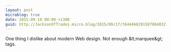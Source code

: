```yaml
---
layout: post
microblog: true
date: 2015-09-18 00:09 +1300
guid: http://JacksonOfTrades.micro.blog/2015/09/17/t644468291507884032.html
---
```

One thing I dislike about modern Web design. Not enough &amp;lt;marquee&amp;gt; tags.
